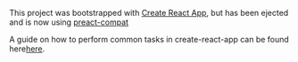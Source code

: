 This project was bootstrapped with [Create React App](https://github.com/facebookincubator/create-react-app), but has been ejected and is now using [preact-compat](https://preactjs.com/guide/switching-to-preact)

A guide on how to perform common tasks in create-react-app can be found here[here](https://github.com/facebookincubator/create-react-app/blob/master/packages/react-scripts/template/README.md).